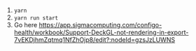 
1. `yarn`
2. `yarn run start`
3. Go here https://app.sigmacomputing.com/configo-health/workbook/Support-DeckGL-not-rendering-in-export-7vEKDjhmZqtmq1NfZhOjp8/edit?:nodeId=gzsJzLUWNS

